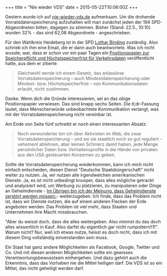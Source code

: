 +++
title = "Nie wieder VDS"
date = 2015-05-22T10:06:00Z
+++

Gestern wurde ich auf [nie-wieder-vds.de](https://nie-wieder-vds.de) aufmerksam. Um die drohende Vorratsdatenspeicherung aufzuhalten will man zunächst jeden der 194  SPD-Abgeordneten bitten, dagegen zu stimmen. Bisher (Stand: 22.5., 10:10) wurden 32% - das sind 62,08 Abgeordnete - angeschrieben.

Für den Wahlkreis Heideberg ist in der SPD [Lothar Binding](https://de.wikipedia.org/wiki/Lothar_Binding) zuständig. Also schrieb ich ihm eine Email, die er dann auch beantwortete. Was ich nicht wusste, war, dass er schon vor ein paar Tagen ein [Positionspapier zur Speicherpflicht und Höchstspeicherfrist für Verkehrsdaten](http://www.lothar-binding.de/fileadmin/downloads/pdf/Briefe/Position_VDS_BindingL.pdf) veröffentlicht hatte, aus dem er zitierte:

> Gleichwohl werde ich einem Gesetz, das anlasslose Vorratsdatenspeicherung – auch Mindestdatenspeicherung oder Mindest- bzw. Höchstspeicherfrist – von Kommunikationsdaten erlaubt, nicht zustimmen.

Danke. Wenn dich die Gründe interessieren, sei an das obige Positionspapier verwiesen. Das sind knapp sechs Seiten. Die tl;dr-Fassung lautet, dass Menschenwürde unbeobachtete Kommunikation verlangt, was mit der Vorratsdatenspeicherung nicht vereinbar ist.

Am Ende von Seite fünf schreibt er noch einen interessanten Absatz:

> Noch verwunderter bin ich über Aktivisten im Web, die zwar Vorratsdatenspeicherung - und sei sie staatlich noch so gut reguliert - vehement ablehnen, aber keinen Schmerz damit haben, jede Menge persönlicher Daten bzw. Verhaltensprofile in die Hände von privaten aus den USA gesteuerten Konzernen zu geben. 

Sollte die Vorratsdatenspeicherung wiederkommen, kann ich mich nicht einfach entscheiden, diesen Dienst "Deutsche Staatsbürgerschaft" nicht weiter zu nutzen. Ja, wir nutzen alle irgendwelchen amerikanischen Dienste. Ja, es ist nicht unbedingt knusper, dass alles mögliche getrackt und analyisiert wird, um Werbung zu platzieren, zu manipulieren oder Dinge an Geheimdienste - [Im Übrigen bin ich der Meinung, dass Geheimdienste zerstört werden müssen.](https://bullenscheisse.de/2015/zweck-und-mittel/)- weiterzugeben. Ich finde, dass das Problem nicht ist, dass wir Dienste nutzen, die auf einem anderen Flecken der Erde angeboten werden. Das Problem ist viel mehr, dass Staaten und Unternehmen ihre Macht missbrauchen.

"Aber du weisst doch, dass die alles weitergeben. Also nimmst du das doch alles wissentlich in Kauf. Also darfst du eigentlich gar nicht rumpoltern!!1!". Warum nicht? Nur, weil ich etwas nutze, heisst es doch nicht, dass ich mit diesem Ding vollständig einverstanden sein muss.

Ein Staat hat ganz andere Möglichkeiten als Facebook, Google, Twitter und Co. Und mit diesen anderen Möglichkeiten sollte ein gewisses Verantwortungsbewusstsein einhergehen. Und dazu gehört auch die Erkenntnis, dass das Vorhaben nie die Mittel heiligen darf. Die VDS ist so ein Mittel, das nicht geheiligt werden darf.
